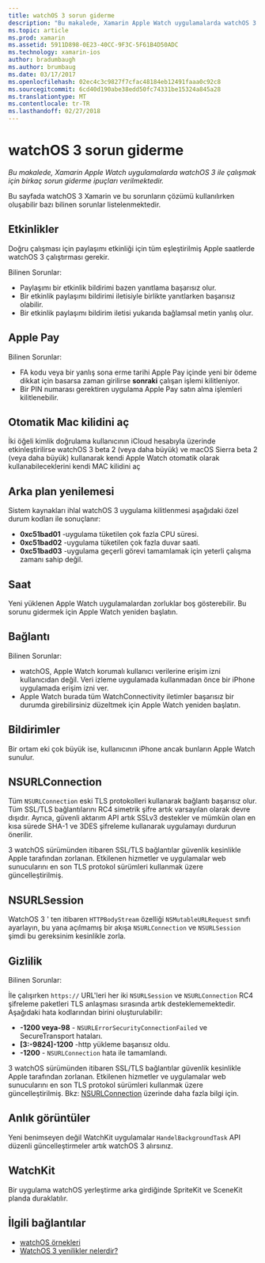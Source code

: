 ```yaml
---
title: watchOS 3 sorun giderme
description: "Bu makalede, Xamarin Apple Watch uygulamalarda watchOS 3 ile çalışmak için birkaç sorun giderme ipuçları verilmektedir."
ms.topic: article
ms.prod: xamarin
ms.assetid: 5911D898-0E23-40CC-9F3C-5F61B4D50ADC
ms.technology: xamarin-ios
author: bradumbaugh
ms.author: brumbaug
ms.date: 03/17/2017
ms.openlocfilehash: 02ec4c3c9827f7cfac48184eb12491faaa0c92c8
ms.sourcegitcommit: 6cd40d190abe38edd50fc74331be15324a845a28
ms.translationtype: MT
ms.contentlocale: tr-TR
ms.lasthandoff: 02/27/2018
---
```

# <a name="watchos-3-troubleshooting"></a>watchOS 3 sorun giderme

_Bu makalede, Xamarin Apple Watch uygulamalarda watchOS 3 ile çalışmak için birkaç sorun giderme ipuçları verilmektedir._

Bu sayfada watchOS 3 Xamarin ve bu sorunların çözümü kullanılırken oluşabilir bazı bilinen sorunlar listelenmektedir.

## <a name="activities"></a>Etkinlikler

Doğru çalışması için paylaşımı etkinliği için tüm eşleştirilmiş Apple saatlerde watchOS 3 çalıştırması gerekir.

Bilinen Sorunlar:

- Paylaşımı bir etkinlik bildirimi bazen yanıtlama başarısız olur.
- Bir etkinlik paylaşımı bildirimi iletisiyle birlikte yanıtlarken başarısız olabilir.
- Bir etkinlik paylaşımı bildirim iletisi yukarıda bağlamsal metin yanlış olur.


## <a name="apple-pay"></a>Apple Pay

Bilinen Sorunlar:

- FA kodu veya bir yanlış sona erme tarihi Apple Pay içinde yeni bir ödeme dikkat için basarsa zaman girilirse **sonraki** çalışan işlemi kilitleniyor.
- Bir PIN numarası gerektiren uygulama Apple Pay satın alma işlemleri kilitlenebilir.



## <a name="auto-mac-unlock"></a>Otomatik Mac kilidini aç

İki öğeli kimlik doğrulama kullanıcının iCloud hesabıyla üzerinde etkinleştirilirse watchOS 3 beta 2 (veya daha büyük) ve macOS Sierra beta 2 (veya daha büyük) kullanarak kendi Apple Watch otomatik olarak kullanabileceklerini kendi MAC kilidini aç



## <a name="background-refresh"></a>Arka plan yenilemesi

Sistem kaynakları ihlal watchOS 3 uygulama kilitlenmesi aşağıdaki özel durum kodları ile sonuçlanır:

- **0xc51bad01** -uygulama tüketilen çok fazla CPU süresi.
- **0xc51bad02** -uygulama tüketilen çok fazla duvar saati.
- **0xc51bad03** -uygulama geçerli görevi tamamlamak için yeterli çalışma zamanı sahip değil.



## <a name="clock"></a>Saat

Yeni yüklenen Apple Watch uygulamalardan zorluklar boş gösterebilir. Bu sorunu gidermek için Apple Watch yeniden başlatın.


## <a name="connectivity"></a>Bağlantı

Bilinen Sorunlar:

- watchOS, Apple Watch korumalı kullanıcı verilerine erişim izni kullanıcıdan değil. Veri izleme uygulamada kullanmadan önce bir iPhone uygulamada erişim izni ver.
- Apple Watch burada tüm WatchConnectivity iletimler başarısız bir durumda girebilirsiniz düzeltmek için Apple Watch yeniden başlatın.


## <a name="notifications"></a>Bildirimler

Bir ortam eki çok büyük ise, kullanıcının iPhone ancak bunların Apple Watch sunulur.


## <a name="nsurlconnection"></a>NSURLConnection

Tüm `NSURLConnection` eski TLS protokolleri kullanarak bağlantı başarısız olur. Tüm SSL/TLS bağlantılarını RC4 simetrik şifre artık varsayılan olarak devre dışıdır. Ayrıca, güvenli aktarım API artık SSLv3 destekler ve mümkün olan en kısa sürede SHA-1 ve 3DES şifreleme kullanarak uygulamayı durdurun önerilir.

3 watchOS sürümünden itibaren SSL/TLS bağlantılar güvenlik kesinlikle Apple tarafından zorlanan. Etkilenen hizmetler ve uygulamalar web sunucularını en son TLS protokol sürümleri kullanmak üzere güncelleştirilmiş.


## <a name="nsurlsession"></a>NSURLSession

WatchOS 3 ' ten itibaren `HTTPBodyStream` özelliği `NSMutableURLRequest` sınıfı ayarlayın, bu yana açılmamış bir akışa `NSURLConnection` ve `NSURLSession` şimdi bu gereksinim kesinlikle zorla.


## <a name="privacy"></a>Gizlilik

Bilinen Sorunlar:

İle çalışırken `https://` URL'leri her iki `NSURLSession` ve `NSURLConnection` RC4 şifreleme paketleri TLS anlaşması sırasında artık desteklememektedir. Aşağıdaki hata kodlarından birini oluşturulabilir:

- **-1200 veya-98** - `NSURLErrorSecurityConnectionFailed` ve SecureTransport hataları.
- **[3:-9824]-1200** -http yükleme başarısız oldu.
- **-1200**  -  `NSURLConnection` hata ile tamamlandı.

3 watchOS sürümünden itibaren SSL/TLS bağlantılar güvenlik kesinlikle Apple tarafından zorlanan. Etkilenen hizmetler ve uygulamalar web sunucularını en son TLS protokol sürümleri kullanmak üzere güncelleştirilmiş. Bkz: [NSURLConnection](#NSURLConnection) üzerinde daha fazla bilgi için.


## <a name="snapshots"></a>Anlık görüntüler

Yeni benimseyen değil WatchKit uygulamalar `HandelBackgroundTask` API düzenli güncelleştirmeler artık watchOS 3 alırsınız. 


## <a name="watchkit"></a>WatchKit

Bir uygulama watchOS yerleştirme arka girdiğinde SpriteKit ve SceneKit planda duraklatılır.


## <a name="related-links"></a>İlgili bağlantılar

- [watchOS örnekleri](https://developer.xamarin.com/samples/watchos/all/)
- [WatchOS 3 yenilikler nelerdir?](https://developer.apple.com/library/prerelease/content/releasenotes/General/WhatsNewInwatchOS/Articles/watchOS3.html#//apple_ref/doc/uid/TP40017085-SW1)
